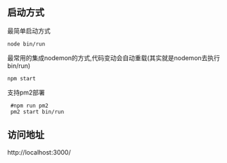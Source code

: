 ## 启动方式
最简单启动方式
```
node bin/run
```
最常用的集成nodemon的方式,代码变动会自动重载(其实就是nodemon去执行bin/run)
```
npm start
```
支持pm2部署
```
 #npm run pm2
 pm2 start bin/run 
```
## 访问地址
http://localhost:3000/